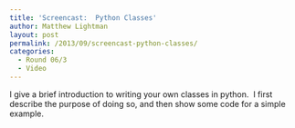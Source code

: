 ```yaml
---
title: 'Screencast:  Python Classes'
author: Matthew Lightman
layout: post
permalink: /2013/09/screencast-python-classes/
categories:
  - Round 06/3
  - Video
---
```

I give a brief introduction to writing your own classes in python.  I first describe the purpose of doing so, and then show some code for a simple example.